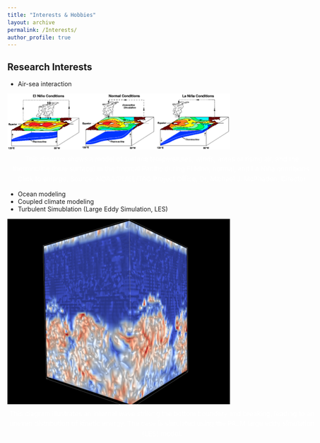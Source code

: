 ```yaml
---
title: "Interests & Hobbies"
layout: archive
permalink: /Interests/
author_profile: true
---
```


## Research Interests
- Air-sea interaction
<div class="center-mask">
  <img src="../images/ENSOpng.png" alt="ENSO" width="700"/>
  <figcaption class="caption">
    This diagram shows a model of surface temperatures, winds, areas of rising air, and the thermocline (blue surface) in the tropical Pacific during El Niño, normal, and La Niña conditions. Click to enlarge. Source: NOAA/PMEL/TAO Project Office, Dr. Michael J. McPhaden, Director
  </figcaption>
</div>

<style>
.center-mask {
  text-align: center;
}
.caption {
  margin-top: 8px;
  font-size: 15px;
  color: #FFF;           /* 白色 */
  width: 700px;          /* 控制一行最多容纳的字符数 */
  line-height: 1.5;
  margin-left: auto;     /* 左右自动外边距 */
  margin-right: auto;    /* 左右自动外边距 */
  text-align: center;    /* 文字居中 */
}
</style>
- Ocean modeling
- Coupled climate modeling
- Turbulent Simublation (Large Eddy Simulation, LES)
<div class="center-mask">
  <img src="../images/PALM_case.png" alt="PALM" width="700"/>
  <figcaption class="caption">
    This diagram illustrates an internal wave striking the bottom boundary and breaking, leading to an uneven distribution of kinetic energy. The case is simulated using the PALM large eddy simulation (LES) model.
  </figcaption>
</div>

<style>
.center-mask {
  text-align: center;
}
.caption {
  margin-top: 8px;
  font-size: 15px;
  color: #FFF;           /* 白色 */
  width: 700px;          /* 控制一行最多容纳的字符数 */
  line-height: 1.5;
  margin-left: auto;     /* 左右自动外边距 */
  margin-right: auto;    /* 左右自动外边距 */
  text-align: center;    /* 文字居中 */
}


## Hobbies
- Running
- Hiking
- Self-driving
- Music